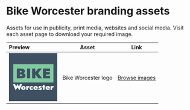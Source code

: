 # Bike Worcester branding assets

Assets for use in publicity, print media, websites and social media. Visit each asset page to download your required image.

| Preview | Asset | Link |
| :--- | :---: | :---: |
  | [![Bike Worcester logo Square](../assets/bike_worcester-logo/bike_worcester-logo-square-128.png)](.md) | Bike Worcester logo | [Browse images](bike_worcester-logo.md) |
